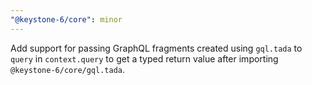 ```yaml
---
"@keystone-6/core": minor
---
```


Add support for passing GraphQL fragments created using `gql.tada` to `query` in `context.query` to get a typed return value after importing `@keystone-6/core/gql.tada`.
